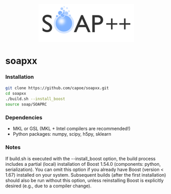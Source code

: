 <div align="center">
    <img src="https://raw.githubusercontent.com/capoe/soapxx/master/web/media/soapxx.png" alt="logo"></img>
</div>

# soapxx

### Installation
```bash
git clone https://github.com/capoe/soapxx.git
cd soapxx
./build.sh --install_boost
source soap/SOAPRC
```

### Dependencies
- MKL or GSL (MKL + Intel compilers are recommended!)
- Python packages: numpy, scipy, h5py, sklearn

### Notes
If build.sh is executed with the --install_boost option, the build process includes a partial (local) installation of Boost 1.54.0 (components: python, serialization). You can omit this option if you already have Boost (version < 1.67) installed on your system. Subsequent builds (after the first installation) should also be run without this option, unless reinstalling Boost is explicitly desired (e.g., due to a compiler change).

